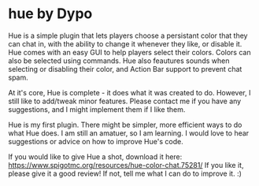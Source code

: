 # hue by Dypo
Hue is a simple plugin that lets players choose a persistant color that they can chat in, with the ability to change it
whenever they like, or disable it. Hue comes with an easy GUI to help players select their colors. Colors can also be
selected using commands. Hue also feautures sounds when selecting or disabling their color, and Action Bar support to
prevent chat spam.

At it's core, Hue is complete - it does what it was created to do. However, I still like to add/tweak minor features.
Please contact me if you have any suggestions, and I might implement them if I like them.

Hue is my first plugin. There might be simpler, more efficient ways to do what Hue does. I am still an amatuer,
so I am learning. I would love to hear suggestions or advice on how to improve Hue's code.

If you would like to give Hue a shot, download it here: https://www.spigotmc.org/resources/hue-color-chat.75281/
If you like it, please give it a good review! If not, tell me what I can do to improve it. :)
